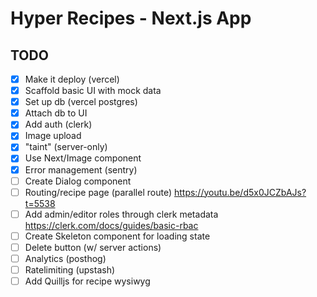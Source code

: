 # Hyper Recipes - Next.js App

## TODO

- [x] Make it deploy (vercel)
- [x] Scaffold basic UI with mock data
- [x] Set up db (vercel postgres)
- [x] Attach db to UI
- [x] Add auth (clerk)
- [x] Image upload
- [x] "taint" (server-only)
- [x] Use Next/Image component
- [x] Error management (sentry)
- [ ] Create Dialog component
- [ ] Routing/recipe page (parallel route) https://youtu.be/d5x0JCZbAJs?t=5538
- [ ] Add admin/editor roles through clerk metadata https://clerk.com/docs/guides/basic-rbac
- [ ] Create Skeleton component for loading state
- [ ] Delete button (w/ server actions)
- [ ] Analytics (posthog)
- [ ] Ratelimiting (upstash)
- [ ] Add Quilljs for recipe wysiwyg
